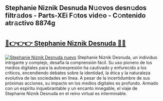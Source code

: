 ## Stephanie Niznik Desnuda N𝚞𝚎vos desn𝚞dos filtr𝚊dos - Parts-XEi F𝚘tos vid𝚎o - C𝚘ntenido atr𝚊ctivo 8874g

# <h2><a href="http://mb9h84.tromn.icu/?c=Stephanie+Niznik+Desnuda">🔗👉👉👉 Stephanie Niznik Desnuda 🔗🔗</a></h2>

[![Stephanie Niznik Desnuda nuevo](https://i.imgur.com/pEAQMta.gif)](http://mb9h84.tromn.icu/?c=Stephanie+Niznik+Desnuda)
Stephanie Niznik Desnuda, un individuo intrigante y complejo, desafía la comprensión fácil. Su uso pionero de los medios digitales para la autoexpresión ha cautivado y enfurecido a los críticos, encendiendo debates sobre la identidad, la ética y la naturaleza evolutiva de las sociedades en línea. A pesar de la incertidumbre de sus próximas acciones, su impacto en los medios digitales es profundo. Armado con un espíritu inquebrantable y un encanto innegable, el viaje de Stephanie Niznik Desnuda en el reino virtual es interminable.
